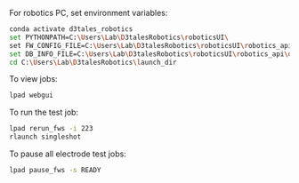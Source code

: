 

For robotics PC, set environment variables: 
```bash
conda activate d3tales_robotics
set PYTHONPATH=C:\Users\Lab\D3talesRobotics\roboticsUI\
set FW_CONFIG_FILE=C:\Users\Lab\D3talesRobotics\roboticsUI\robotics_api\config\FW_config.yaml
set DB_INFO_FILE=C:\Users\Lab\D3talesRobotics\roboticsUI\robotics_api\db_infos.json
cd C:\Users\Lab\D3talesRobotics\launch_dir
```

To view jobs: 
```bash
lpad webgui
```


To run the test job: 
```bash
lpad rerun_fws -i 223 
rlaunch singleshot
```

To pause all electrode test jobs: 
```bash
lpad pause_fws -s READY
```